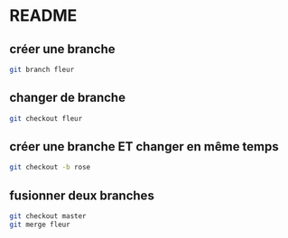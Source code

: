 # README

## créer une branche
```bash
git branch fleur
```

## changer de branche
```bash
git checkout fleur
```

## créer une branche ET changer en même temps
```bash
git checkout -b rose
``` 
## fusionner deux branches
```bash
git checkout master
git merge fleur
```
